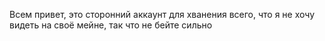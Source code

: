 Всем привет, это сторонний аккаунт для хванения всего, что я не хочу видеть на своё мейне, так что не бейте сильно

